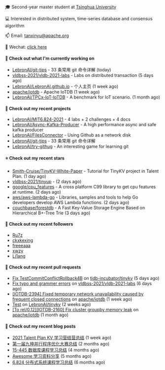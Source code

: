 🎓 Second-year master student at [Tsinghua University](https://www.tsinghua.edu.cn/)

💻 Interested in distributed system, time-series database and consensus algorithm

📫 Email: tanxinyu@apache.org

💬 Wechat: [click here](https://github.com/LebronAl/LebronAl/issues/1)

#### 👷 Check out what I'm currently working on

- [LebronAl/git-tips](https://github.com/LebronAl/git-tips) - 33 条常用 git 命令详解 (today)
- [vldbss-2021/vldb-2021-labs](https://github.com/vldbss-2021/vldb-2021-labs) - Labs on distributed transaction (5 days ago)
- [LebronAl/LebronAl.github.io](https://github.com/LebronAl/LebronAl.github.io) - 个人主页 (1 week ago)
- [apache/iotdb](https://github.com/apache/iotdb) - Apache IoTDB (1 week ago)
- [LebronAl/TPCx-IoT-IoTDB](https://github.com/LebronAl/TPCx-IoT-IoTDB) - A benchmark for IoT scenario. (1 month ago)

#### 🌱 Check out my recent projects

- [LebronAl/MIT6.824-2021](https://github.com/LebronAl/MIT6.824-2021) - 4 labs &#43; 2 challenges &#43; 4 docs
- [LebronAl/Async-Kafka-Producer](https://github.com/LebronAl/Async-Kafka-Producer) - A high performance async and safe kafka producer
- [LebronAl/FilesConnector](https://github.com/LebronAl/FilesConnector) - Using Github as a network disk
- [LebronAl/git-tips](https://github.com/LebronAl/git-tips) - 33 条常用 git 命令详解
- [LebronAl/try-githug](https://github.com/LebronAl/try-githug) - An interesting game for learning git

#### ⭐ Check out my recent stars

- [Smith-Cruise/TinyKV-White-Paper](https://github.com/Smith-Cruise/TinyKV-White-Paper) - Tutorial for TinyKV project in Talent Plan. (1 day ago)
- [vldbss-2021/tinyup](https://github.com/vldbss-2021/tinyup) -  (2 days ago)
- [google/cpu_features](https://github.com/google/cpu_features) - A cross platform C99 library to get cpu features at runtime. (2 days ago)
- [aws/aws-lambda-go](https://github.com/aws/aws-lambda-go) - Libraries, samples and tools to help Go developers develop AWS Lambda functions. (2 days ago)
- [couchbase/forestdb](https://github.com/couchbase/forestdb) - A Fast Key-Value Storage Engine Based on Hierarchical B&#43;-Tree Trie (3 days ago)

#### 👯 Check out my recent followers

- [Ru7z](https://github.com/Ru7z)
- [ckxkexing](https://github.com/ckxkexing)
- [freeeaaa](https://github.com/freeeaaa)
- [xwzy](https://github.com/xwzy)
- [Lj1ang](https://github.com/Lj1ang)

#### 🔨 Check out my recent pull requests

- [Fix TestCommitConflictRollback4B](https://github.com/tidb-incubator/tinykv/pull/373) on [tidb-incubator/tinykv](https://github.com/tidb-incubator/tinykv) (5 days ago)
- [Fix typo and grammer errors](https://github.com/vldbss-2021/vldb-2021-labs/pull/33) on [vldbss-2021/vldb-2021-labs](https://github.com/vldbss-2021/vldb-2021-labs) (6 days ago)
- [[IOTDB-2394] Fixed temporary network unavailability caused by frequent closed connections](https://github.com/apache/iotdb/pull/4815) on [apache/iotdb](https://github.com/apache/iotdb) (1 week ago)
- [Test](https://github.com/LebronAl/tinykv/pull/3) on [LebronAl/tinykv](https://github.com/LebronAl/tinykv) (2 weeks ago)
- [[To rel/0.12][IOTDB-2160] Fix cluster groupby memory leak](https://github.com/apache/iotdb/pull/4583) on [apache/iotdb](https://github.com/apache/iotdb) (1 month ago)

#### 📜 Check out my recent blog posts

- [2021 Talent Plan KV 学习营结营总结](https://tanxinyu.work/tinykv/) (1 week ago)
- [第一届九坤并行程序优化大赛总结](https://tanxinyu.work/jiu-kun-parallel-program-optimization-contest/) (2 months ago)
- [15-445 数据库课程学习总结](https://tanxinyu.work/15-445/) (4 months ago)
- [Awesome 学习资料分享](https://tanxinyu.work/awesome-blog/) (5 months ago)
- [6.824 分布式系统课程学习总结](https://tanxinyu.work/6-824/) (6 months ago)
